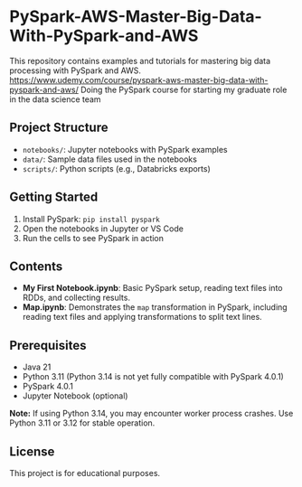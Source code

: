 # PySpark-AWS-Master-Big-Data-With-PySpark-and-AWS

This repository contains examples and tutorials for mastering big data processing with PySpark and AWS.
https://www.udemy.com/course/pyspark-aws-master-big-data-with-pyspark-and-aws/
Doing the PySpark course for starting my graduate role in the data science team

## Project Structure

- `notebooks/`: Jupyter notebooks with PySpark examples
- `data/`: Sample data files used in the notebooks
- `scripts/`: Python scripts (e.g., Databricks exports)

## Getting Started

1. Install PySpark: `pip install pyspark`
2. Open the notebooks in Jupyter or VS Code
3. Run the cells to see PySpark in action

## Contents

- **My First Notebook.ipynb**: Basic PySpark setup, reading text files into RDDs, and collecting results.
- **Map.ipynb**: Demonstrates the `map` transformation in PySpark, including reading text files and applying transformations to split text lines.

## Prerequisites

- Java 21
- Python 3.11 (Python 3.14 is not yet fully compatible with PySpark 4.0.1)
- PySpark 4.0.1
- Jupyter Notebook (optional)

**Note:** If using Python 3.14, you may encounter worker process crashes. Use Python 3.11 or 3.12 for stable operation.

## License

This project is for educational purposes.
